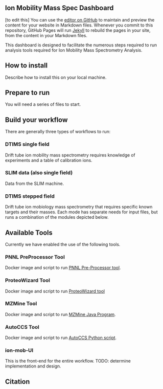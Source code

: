 ## Ion Mobility Mass Spec Dashboard

[to edit this]
You can use the [editor on GitHub](https://github.com/PNNL-CompBio/ion-mob-ms/edit/main/docs/index.md) to maintain and preview the content for your website in Markdown files. Whenever you commit to this repository, GitHub Pages will run [Jekyll](https://jekyllrb.com/) to rebuild the pages in your site, from the content in your Markdown files.

This dashboard is designed to facilitate the numerous steps required to run analysis tools required for Ion Mobility Mass Spectrometry Analysis. 

## How to install

Describe how to install this on your local machine.

## Prepare to run
You will need a series of files to start. 

## Build your workflow

There are generally three types of workflows to run:

### DTIMS single field
Drift tube ion mobility mass spectrometry requires knowledge of experiments and a table of calibration ions.

### SLIM data (also single field)
Data from the SLIM machine.

### DTIMS stepped field
Drift tube ion mobiology mass spectrometry that requires specific known targets and their masses.
Each mode has separate needs for input files, but runs a combination of the modules depicted below.

## Available Tools

Currently we have enabled the use of the following tools. 

### PNNL PreProcessor Tool
Docker image and script to run [PNNL Pre-Processor tool](https://pnnl-comp-mass-spec.github.io/PNNL-PreProcessor).

### ProteoWizard Tool
Docker image and script to run [ProteoWizard tool](https://proteowizard.sourceforge.io/)

### MZMine Tool
Docker image and script to run [MZMine Java Program](http://mzmine.github.io/).

### AutoCCS Tool
Docker image and script to run [AutoCCS Python script](https://github.com/PNNL-Comp-Mass-Spec/AutoCCS).

### ion-mob-UI
This is the front-end for the entire workflow.  TODO: determine implementation and design.

## Citation
